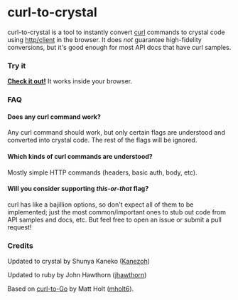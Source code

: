curl-to-crystal
============

curl-to-crystal is a tool to instantly convert [curl](http://curl.haxx.se) commands to crystal code using [http/client](https://crystal-lang.org/api/1.0.0/HTTP.htm) in the browser. It does *not* guarantee high-fidelity conversions, but it's good enough for most API docs that have curl samples.

### Try it

**[Check it out!](https://jhawthorn.github.io/curl-to-ruby)** It works inside your browser.


### FAQ

#### Does any curl command work?

Any curl command should work, but only certain flags are understood and converted into crystal code. The rest of the flags will be ignored.

#### Which kinds of curl commands are understood?

Mostly simple HTTP commands (headers, basic auth, body, etc).

#### Will you consider supporting *this-or-that* flag?

curl has like a bajillion options, so don't expect all of them to be implemented; just the most common/important ones to stub out code from API samples and docs, etc. But feel free to open an issue or submit a pull request!



### Credits

Updated to crystal by Shunya Kaneko ([Kanezoh](https://twitter.com/kanezoh_))

Updated to ruby by John Hawthorn ([jhawthorn](https://twitter.com/jhawthorn))

Based on [curl-to-Go](https://github.com/mholt/curl-to-go) by Matt Holt ([mholt6](https://twitter.com/mholt6)).
